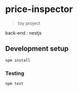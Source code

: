 # price-inspector
> toy project

back-end : nestjs

## Development setup
```sh
npm install
```
### Testing
```sh
npm test
```
